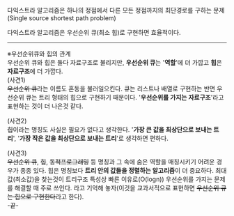다익스트라 알고리즘은 하나의 정점에서 다른 모든 정점까지의
최단경로를 구하는 문제(Single source shortest path problem)  
  
다익스트라 알고리즘은 우선순위 큐(최소 힙)로 구현하면 효율적이다.



---
※우선순위큐와 힙의 관계  
우선순위 큐와 힙은 둘다 자료구조로 불리지만, **우선순위 큐**는 '**역할**'에 더 가깝고
**힙**은 **자료구조**에 더 가깝다.  
(사견1)    
~~우선순위 큐~~라는 이름도 혼동을 불러일으킨다. 큐는 리스트나 배열로 구현하는 반면 우선순위 큐는 
트리 형태의 힙으로 구현하기 때문이다. '**우선순위를 가지는 자료구조**'라고 표현하는 것이 더 나은것 같다. 
  
(사견2)  
~~힙~~이라는 명칭도 사실은 필요가 없다고 생각한다. '**가장 큰 값을 최상단으로 보내는 트리**',
'**가장 작은 값을 최상단으로 보내는 트리**'로 생각하면 편하다.  
  
(사견3)  
~~우선순위 큐~~, ~~힙~~, ~~동적프로그래밍~~ 등 명칭과 그 속에 숨은 역할을 매칭시키기 어려운 경우가 종종 있다.
힙은 명칭보다 **트리 안의 값들을 정렬하는 알고리즘**이 더 중요하다. 최대값(최소값)을 찾는것이
트리구조 특성상 빠른 이유로(O(logn)) 우선순위를 가지는 문제를 해결할 때 주로 쓰인다. 라고 
기억해 놓자(이것을 교과서적으로 표현하면 ~~우선순위 큐는 힙으로 구현한다~~라고 한다).  
-끝- 


